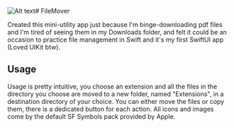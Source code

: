 ![Alt text](/Assets.xcassets/.doc.circle.pnj)# FileMover

Created this mini-utility app just because I'm binge-downloading pdf files and I'm tired of seeing them in my Downloads folder, and felt it could be an occasion to practice file management in Swift and it's my first SwiftUI app (Loved UIKit btw).

## Usage
Usage is pretty intuitive, you choose an extension and all the files in the directory you choose are moved to a new folder, named "Extensions", in a destination directory of your choice. 
You can either move the files or copy them, there is a dedicated button for each action.
All icons and images come by the default SF Symbols pack provided by Apple.





